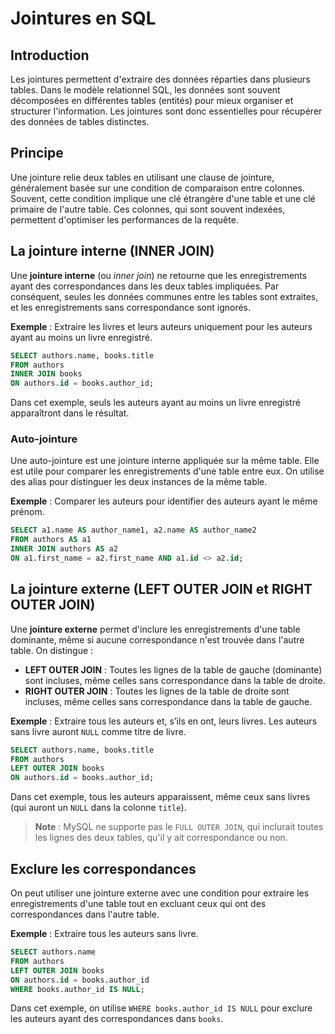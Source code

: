 # Jointures en SQL

## Introduction

Les jointures permettent d'extraire des données réparties dans plusieurs tables. Dans le modèle relationnel SQL, les données sont souvent décomposées en différentes tables (entités) pour mieux organiser et structurer l'information. Les jointures sont donc essentielles pour récupérer des données de tables distinctes.

## Principe

Une jointure relie deux tables en utilisant une clause de jointure, généralement basée sur une condition de comparaison entre colonnes. Souvent, cette condition implique une clé étrangère d'une table et une clé primaire de l'autre table. Ces colonnes, qui sont souvent indexées, permettent d'optimiser les performances de la requête.

## La jointure interne (INNER JOIN)

Une **jointure interne** (ou *inner join*) ne retourne que les enregistrements ayant des correspondances dans les deux tables impliquées. Par conséquent, seules les données communes entre les tables sont extraites, et les enregistrements sans correspondance sont ignorés.

**Exemple** : Extraire les livres et leurs auteurs uniquement pour les auteurs ayant au moins un livre enregistré.

```sql
SELECT authors.name, books.title
FROM authors
INNER JOIN books
ON authors.id = books.author_id;
```

Dans cet exemple, seuls les auteurs ayant au moins un livre enregistré apparaîtront dans le résultat.

### Auto-jointure

Une auto-jointure est une jointure interne appliquée sur la même table. Elle est utile pour comparer les enregistrements d'une table entre eux. On utilise des alias pour distinguer les deux instances de la même table.

**Exemple** : Comparer les auteurs pour identifier des auteurs ayant le même prénom.

```sql
SELECT a1.name AS author_name1, a2.name AS author_name2
FROM authors AS a1
INNER JOIN authors AS a2
ON a1.first_name = a2.first_name AND a1.id <> a2.id;
```

## La jointure externe (LEFT OUTER JOIN et RIGHT OUTER JOIN)

Une **jointure externe** permet d'inclure les enregistrements d'une table dominante, même si aucune correspondance n'est trouvée dans l'autre table. On distingue :

- **LEFT OUTER JOIN** : Toutes les lignes de la table de gauche (dominante) sont incluses, même celles sans correspondance dans la table de droite.
- **RIGHT OUTER JOIN** : Toutes les lignes de la table de droite sont incluses, même celles sans correspondance dans la table de gauche.

**Exemple** : Extraire tous les auteurs et, s’ils en ont, leurs livres. Les auteurs sans livre auront `NULL` comme titre de livre.

```sql
SELECT authors.name, books.title
FROM authors
LEFT OUTER JOIN books
ON authors.id = books.author_id;
```

Dans cet exemple, tous les auteurs apparaissent, même ceux sans livres (qui auront un `NULL` dans la colonne `title`).

> **Note** : MySQL ne supporte pas le `FULL OUTER JOIN`, qui inclurait toutes les lignes des deux tables, qu'il y ait correspondance ou non.

## Exclure les correspondances

On peut utiliser une jointure externe avec une condition pour extraire les enregistrements d'une table tout en excluant ceux qui ont des correspondances dans l'autre table.

**Exemple** : Extraire tous les auteurs sans livre.

```sql
SELECT authors.name
FROM authors
LEFT OUTER JOIN books
ON authors.id = books.author_id
WHERE books.author_id IS NULL;
```

Dans cet exemple, on utilise `WHERE books.author_id IS NULL` pour exclure les auteurs ayant des correspondances dans `books`.
